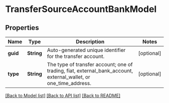 # TransferSourceAccountBankModel

## Properties
Name | Type | Description | Notes
------------ | ------------- | ------------- | -------------
**guid** | **String** | Auto-generated unique identifier for the transfer account. | [optional] 
**type** | **String** | The type of transfer account; one of trading, fiat, external_bank_account, external_wallet, or one_time_address. | [optional] 

[[Back to Model list]](../README.md#documentation-for-models) [[Back to API list]](../README.md#documentation-for-api-endpoints) [[Back to README]](../README.md)


